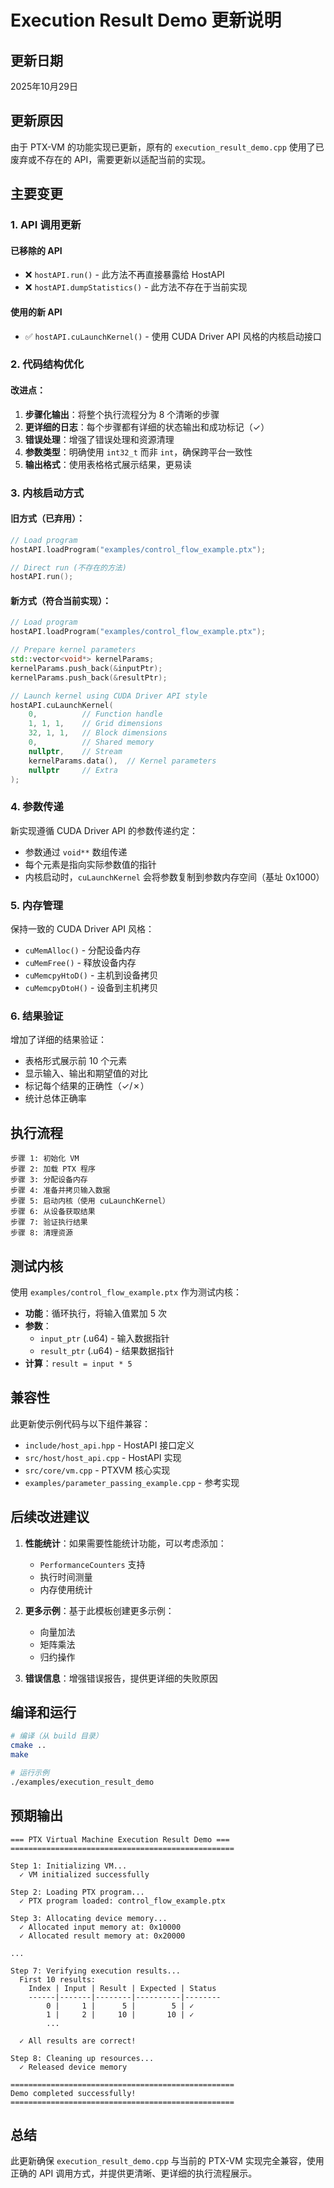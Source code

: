 # Execution Result Demo 更新说明

## 更新日期
2025年10月29日

## 更新原因
由于 PTX-VM 的功能实现已更新，原有的 `execution_result_demo.cpp` 使用了已废弃或不存在的 API，需要更新以适配当前的实现。

## 主要变更

### 1. API 调用更新

#### 已移除的 API
- ❌ `hostAPI.run()` - 此方法不再直接暴露给 HostAPI
- ❌ `hostAPI.dumpStatistics()` - 此方法不存在于当前实现

#### 使用的新 API
- ✅ `hostAPI.cuLaunchKernel()` - 使用 CUDA Driver API 风格的内核启动接口

### 2. 代码结构优化

#### 改进点：
1. **步骤化输出**：将整个执行流程分为 8 个清晰的步骤
2. **更详细的日志**：每个步骤都有详细的状态输出和成功标记（✓）
3. **错误处理**：增强了错误处理和资源清理
4. **参数类型**：明确使用 `int32_t` 而非 `int`，确保跨平台一致性
5. **输出格式**：使用表格格式展示结果，更易读

### 3. 内核启动方式

#### 旧方式（已弃用）：
```cpp
// Load program
hostAPI.loadProgram("examples/control_flow_example.ptx");

// Direct run (不存在的方法)
hostAPI.run();
```

#### 新方式（符合当前实现）：
```cpp
// Load program
hostAPI.loadProgram("examples/control_flow_example.ptx");

// Prepare kernel parameters
std::vector<void*> kernelParams;
kernelParams.push_back(&inputPtr);
kernelParams.push_back(&resultPtr);

// Launch kernel using CUDA Driver API style
hostAPI.cuLaunchKernel(
    0,          // Function handle
    1, 1, 1,    // Grid dimensions
    32, 1, 1,   // Block dimensions
    0,          // Shared memory
    nullptr,    // Stream
    kernelParams.data(),  // Kernel parameters
    nullptr     // Extra
);
```

### 4. 参数传递

新实现遵循 CUDA Driver API 的参数传递约定：
- 参数通过 `void**` 数组传递
- 每个元素是指向实际参数值的指针
- 内核启动时，`cuLaunchKernel` 会将参数复制到参数内存空间（基址 0x1000）

### 5. 内存管理

保持一致的 CUDA Driver API 风格：
- `cuMemAlloc()` - 分配设备内存
- `cuMemFree()` - 释放设备内存
- `cuMemcpyHtoD()` - 主机到设备拷贝
- `cuMemcpyDtoH()` - 设备到主机拷贝

### 6. 结果验证

增加了详细的结果验证：
- 表格形式展示前 10 个元素
- 显示输入、输出和期望值的对比
- 标记每个结果的正确性（✓/✗）
- 统计总体正确率

## 执行流程

```
步骤 1: 初始化 VM
步骤 2: 加载 PTX 程序
步骤 3: 分配设备内存
步骤 4: 准备并拷贝输入数据
步骤 5: 启动内核（使用 cuLaunchKernel）
步骤 6: 从设备获取结果
步骤 7: 验证执行结果
步骤 8: 清理资源
```

## 测试内核

使用 `examples/control_flow_example.ptx` 作为测试内核：
- **功能**：循环执行，将输入值累加 5 次
- **参数**：
  - `input_ptr` (.u64) - 输入数据指针
  - `result_ptr` (.u64) - 结果数据指针
- **计算**：`result = input * 5`

## 兼容性

此更新使示例代码与以下组件兼容：
- `include/host_api.hpp` - HostAPI 接口定义
- `src/host/host_api.cpp` - HostAPI 实现
- `src/core/vm.cpp` - PTXVM 核心实现
- `examples/parameter_passing_example.cpp` - 参考实现

## 后续改进建议

1. **性能统计**：如果需要性能统计功能，可以考虑添加：
   - `PerformanceCounters` 支持
   - 执行时间测量
   - 内存使用统计

2. **更多示例**：基于此模板创建更多示例：
   - 向量加法
   - 矩阵乘法
   - 归约操作

3. **错误信息**：增强错误报告，提供更详细的失败原因

## 编译和运行

```bash
# 编译（从 build 目录）
cmake ..
make

# 运行示例
./examples/execution_result_demo
```

## 预期输出

```
=== PTX Virtual Machine Execution Result Demo ===
==================================================

Step 1: Initializing VM...
  ✓ VM initialized successfully

Step 2: Loading PTX program...
  ✓ PTX program loaded: control_flow_example.ptx

Step 3: Allocating device memory...
  ✓ Allocated input memory at: 0x10000
  ✓ Allocated result memory at: 0x20000

...

Step 7: Verifying execution results...
  First 10 results:
    Index | Input | Result | Expected | Status
    ------|-------|--------|----------|--------
        0 |     1 |      5 |        5 | ✓
        1 |     2 |     10 |       10 | ✓
        ...

  ✓ All results are correct!

Step 8: Cleaning up resources...
  ✓ Released device memory

==================================================
Demo completed successfully!
==================================================
```

## 总结

此更新确保 `execution_result_demo.cpp` 与当前的 PTX-VM 实现完全兼容，使用正确的 API 调用方式，并提供更清晰、更详细的执行流程展示。
